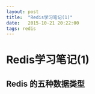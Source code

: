 ```yaml
---
layout: post
title:  "Redis学习笔记(1)"
date:   2015-10-21 20:22:00
tags: redis
---
```


Redis学习笔记(1)
===============

Redis 的五种数据类型
------------------ 

